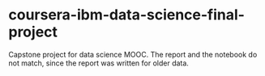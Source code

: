 #  coursera-ibm-data-science-final-project

Capstone project for data science MOOC.
The report and the notebook do not match, since the report was written for older data.
